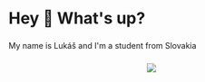 <h1 align="left">Hey 👋 What's up?</h1>

###

<p align="left">My name is Lukáš and I'm a student from Slovakia</p>

###

###

###
###

<div align="center">
  <img src="https://profile-counter.glitch.me/xLukendosx/count.svg?"  />
</div>

###
